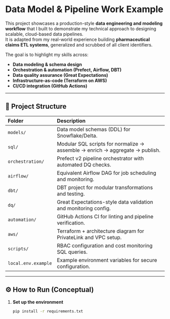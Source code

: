# Data Model & Pipeline Work Example

This project showcases a production-style **data engineering and modeling workflow** that I built to demonstrate my technical approach to designing scalable, cloud-based data pipelines.  
It is adapted from my real-world experience building **pharmaceutical claims ETL systems**, generalized and scrubbed of all client identifiers.

The goal is to highlight my skills across:
- **Data modeling & schema design**
- **Orchestration & automation (Prefect, Airflow, DBT)**
- **Data quality assurance (Great Expectations)**
- **Infrastructure-as-code (Terraform on AWS)**
- **CI/CD integration (GitHub Actions)**

---

## 📂 Project Structure

| Folder | Description |
|:-------|:-------------|
| `models/` | Data model schemas (DDL) for Snowflake/Delta. |
| `sql/` | Modular SQL scripts for normalize → assemble → enrich → aggregate → publish. |
| `orchestration/` | Prefect v2 pipeline orchestrator with automated DQ checks. |
| `airflow/` | Equivalent Airflow DAG for job scheduling and monitoring. |
| `dbt/` | DBT project for modular transformations and testing. |
| `dq/` | Great Expectations-style data validation and monitoring config. |
| `automation/` | GitHub Actions CI for linting and pipeline verification. |
| `aws/` | Terraform + architecture diagram for PrivateLink and VPC setup. |
| `scripts/` | RBAC configuration and cost monitoring SQL queries. |
| `local.env.example` | Example environment variables for secure configuration. |

---

## ⚙️ How to Run (Conceptual)

1. **Set up the environment**
   ```bash
   pip install -r requirements.txt